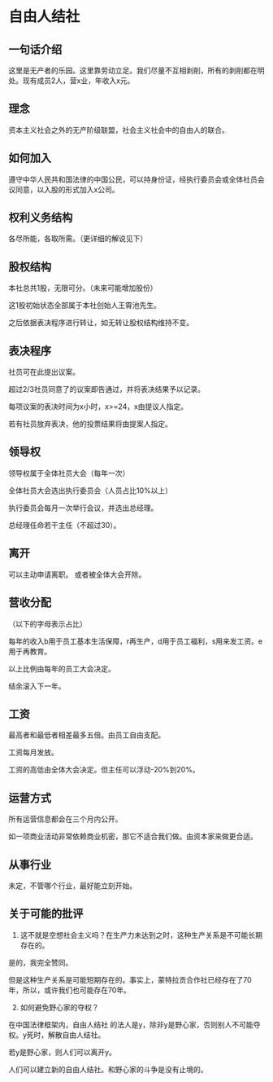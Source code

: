 # 自由人结社

## 一句话介绍
这里是无产者的乐园。这里靠劳动立足。我们尽量不互相剥削，所有的剥削都在明处。现有成员2人，营x业，年收入x元。

## 理念
资本主义社会之外的无产阶级联盟，社会主义社会中的自由人的联合。

## 如何加入
遵守中华人民共和国法律的中国公民，可以持身份证，经执行委员会或全体社员会议同意，以入股的形式加入x公司。

## 权利义务结构
各尽所能，各取所需。（更详细的解说见下）

## 股权结构
本社总共1股，无限可分。（未来可能增加股份）

这1股初始状态全部属于本社创始人王霄池先生。

之后依据表决程序进行转让，如无转让股权结构维持不变。

## 表决程序

社员可在此提出议案。

超过2/3社员同意了的议案即告通过，并将表决结果予以记录。

每项议案的表决时间为x小时，x>=24，x由提议人指定。

若有社员放弃表决，他的投票结果将由提案人指定。

## 领导权
领导权属于全体社员大会（每年一次）

全体社员大会选出执行委员会（人员占比10%以上）

执行委员会每月一次举行会议，并选出总经理。

总经理任命若干主任（不超过30）。

## 离开

可以主动申请离职。
或者被全体大会开除。

## 营收分配

（以下的字母表示占比）

每年的收入b用于员工基本生活保障，r再生产，d用于员工福利，s用来发工资。e用于再教育。

以上比例由每年的员工大会决定。

结余滚入下一年。

## 工资
最高者和最低者相差最多五倍。由员工自由支配。

工资每月发放。

工资的高低由全体大会决定。但主任可以浮动-20%到20%。

## 运营方式
所有运营信息都会在三个月内公开。

如一项商业活动非常依赖商业机密，那它不适合我们做。由资本家来做更合适。

## 从事行业
未定，不管哪个行业，最好能立刻开始。

## 关于可能的批评

1. 这不就是空想社会主义吗？在生产力未达到之时，这种生产关系是不可能长期存在的。

是的，我完全赞同。

但是这种生产关系是可能短期存在的。事实上，蒙特拉贡合作社已经存在了70年，所以，或许我们也可能存在70年。

2. 如何避免野心家的夺权？

在中国法律框架内，自由人结社 的法人是y，除非y是野心家，否则别人不可能夺权。y死时，解散自由人结社。

若y是野心家，则人们可以离开y。

人们可以建立新的自由人结社。和野心家的斗争是没有止境的。

